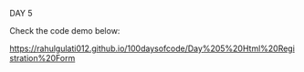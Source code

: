 DAY 5

Check the code demo below:

https://rahulgulati012.github.io/100daysofcode/Day%205%20Html%20Registration%20Form
